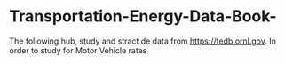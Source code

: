 # Transportation-Energy-Data-Book-
The following hub, study and stract de data from https://tedb.ornl.gov. In order to study for Motor Vehicle  rates
